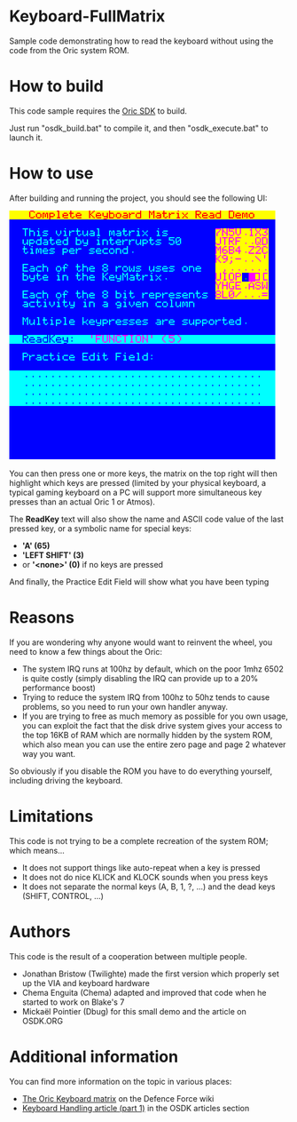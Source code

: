 # Keyboard-FullMatrix
Sample code demonstrating how to read the keyboard without using the code from the Oric system ROM.

# How to build
This code sample requires the [Oric SDK](https://osdk.org/index.php?page=download) to build.

Just run "osdk_build.bat" to compile it, and then "osdk_execute.bat" to launch it.

# How to use
After building and running the project, you should see the following UI:

![Screenshot of the Keyboard Matrix sample code](screenshot.png)

You can then press one or more keys, the matrix on the top right will then highlight which keys are pressed (limited by your physical keyboard, a typical gaming keyboard on a PC will support more simultaneous key presses than an actual Oric 1 or Atmos).

The **ReadKey** text will also show the name and ASCII code value of the last pressed key, or a symbolic name for special keys:
- **'A' (65)**
- **'LEFT SHIFT' (3)**
- or **'\<none\>' (0)** if no keys are pressed

And finally, the Practice Edit Field will show what you have been typing

# Reasons
If you are wondering why anyone would want to reinvent the wheel, you need to know a few things about the Oric:
- The system IRQ runs at 100hz by default, which on the poor 1mhz 6502 is quite costly (simply disabling the IRQ can provide up to a 20% performance boost)
- Trying to reduce the system IRQ from 100hz to 50hz tends to cause problems, so you need to run your own handler anyway.
- If you are trying to free as much memory as possible for you own usage, you can exploit the fact that the disk drive system gives your access to the top 16KB of RAM which are normally hidden by the system ROM, which also mean you can use the entire zero page and page 2 whatever way you want.

So obviously if you disable the ROM you have to do everything yourself, including driving the keyboard.

# Limitations
This code is not trying to be a complete recreation of the system ROM; which means...
- It does not support things like auto-repeat when a key is pressed
- It does not do nice KLICK and KLOCK sounds when you press keys
- It does not separate the normal keys (A, B, 1, ?, ...) and the dead keys (SHIFT, CONTROL, ...)

# Authors
This code is the result of a cooperation between multiple people.
- Jonathan Bristow (Twilighte) made the first version which properly set up the VIA and keyboard hardware
- Chema Enguita (Chema) adapted and improved that code when he started to work on Blake's 7
- Mickaël Pointier (Dbug) for this small demo and the article on OSDK.ORG

# Additional information
You can find more information on the topic in various places:
- [The Oric Keyboard matrix](https://wiki.defence-force.org/doku.php?id=oric:hardware:oric_keyboard) on the Defence Force wiki
- [Keyboard Handling article (part 1)](https://osdk.org/index.php?page=articles&ref=ART16) in the OSDK articles section
